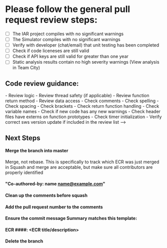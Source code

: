 # Please follow the general pull request review steps:

- [ ] The IAR project compiles with no significant warnings
- [ ] The Simulator compiles with no significant warnings 
- [ ] Verify with developer (chat/email) that unit testing has been completed
- [ ] Check if code liceneses are still valid
- [ ] Check if API keys are still valid for greater than one year
- [ ] Static analysis results contain no high severity warnings (View analysis in Team City)

## Code review guidance:
<!-->
- Review logic
- Review thread safety (if applicable)
- Review function return method
- Review data access 
- Check comments
- Check spelling
- Check spacing
- Check brackets
- Check return function handling
- Check variable names
- Check if new code has any new warnings
- Check header files have externs on function prototypes
- Check timer initialization
- Verify correct sws version update if included in the review list
-->

## Next Steps
#### Merge the branch into master
Merge, not rebase. This is specifically to track which ECR was just merged in
Squash and merge are acceptable, but make sure all contributors are properly identified
####	"Co-authored-by: name <name@example.com>"
####	Clean up the comments before squash
####	Add the pull request number to the comments
####	Ensure the commit message Summary matches this template:
####	ECR ####: <ECR title/description>
#### Delete the branch 

<!-- You can erase any parts of this template not applicable to your checklist. -->
